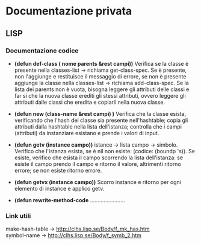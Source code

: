 # Documentazione privata

## LISP

### Documentazione codice
* __(defun def-class ( nome parents &rest campi))__
Verifica se la classe è presente nella classes-list -> richiama get-class-spec. Se è presente, non l'aggiunge e restituisce il messaggio di errore, se non è presente aggiunge la classe nella classes-list -> richiama add-class-spec. Se la lista dei parents non è vuota, bisogna leggere gli attributi delle classi e far si che la nuova classe erediti gli stessi attributi, ovvero leggere gli attributi dalle classi che eredita e copiarli nella nuova classe.

* __(defun new (class-name &rest campi) )__ Verifica che la classe esista, verificando che l'hash del classe sia presente nell'hashtable; copia gli attributi dalla hashtable nella lista dell'istanza; controlla che i campi (attributi) da instanziare esistano e prende i valori di input.

* __(defun getv (instance campo))__ istance -> lista campo -> simbolo. Verifico che l'istanza esista, se è nil non esiste: (codice: (boundp 's)). Se esiste, verifico che esista il campo scorrendo la lista dell'istanza: se esiste il campo prendo il campo e ritorno il valore, altrimenti ritorno errore; se non esiste ritorno errore.

* __(defun getvx (instance campo))__ Scorro instance e ritorno per ogni elemento di instance e applico getv.
	
* __(defun rewrite-method-code__ .......................

### Link utili
make-hash-table -> http://clhs.lisp.se/Body/f_mk_has.htm <br />
symbol-name -> http://clhs.lisp.se/Body/f_symb_2.htm <br />
